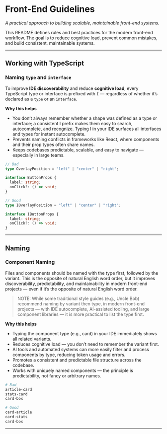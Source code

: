 # Front-End Guidelines

_A practical approach to building scalable, maintainable front-end systems._

This README defines rules and best practices for the modern front-end workflow. The goal is to reduce cognitive load, prevent common mistakes, and build consistent, maintainable systems.

---

## Working with TypeScript

### Naming `type` and `interface`

To improve **IDE discoverability** and reduce **cognitive load**, every TypeScript type or interface is prefixed with `I` — regardless of whether it’s declared as a `type` or an `interface`.

**Why this helps**

- You don’t always remember whether a shape was defined as a type or interface; a consistent I prefix makes them easy to search, autocomplete, and recognize. Typing I in your IDE surfaces all interfaces and types for instant autocomplete.
- Prevents naming conflicts in frameworks like React, where components and their prop types often share names.
- Keeps codebases predictable, scalable, and easy to navigate — especially in large teams.

```ts
// Bad
type OverlayPosition = "left" | "center" | "right";

interface ButtonProps {
  label: string;
  onClick?: () => void;
}

// Good
type IOverlayPosition = "left" | "center" | "right";

interface IButtonProps {
  label: string;
  onClick?: () => void;
}
```

---

## Naming

### Component Naming

Files and components should be named with the type first, followed by the variant. This is the opposite of natural English word order, but it improves discoverability, predictability, and maintainability in modern front-end projects — even if it’s the opposite of natural English word order.

> NOTE: While some traditional style guides (e.g., Uncle Bob) recommend naming by variant then type, in modern front-end projects — with IDE autocomplete, AI-assisted tooling, and large component libraries — it is more practical to list the type first.

**Why this helps**

- Typing the component type (e.g., card) in your IDE immediately shows all related variants.
- Reduces cognitive load — you don’t need to remember the variant first.
- AI tools and automated systems can more easily filter and process components by type, reducing token usage and errors.
- Promotes a consistent and predictable file structure across the codebase.
- Works with uniquely named components — the principle is predictability, not fancy or arbitrary names.

```bash
# Bad
article-card
stats-card
card-box

# Good
card-article
card-stats
card-box
```

---

<!-- ## How to work with a Designers

### Align Tokens -->

<!-- ## Working with CSS & TailwindCSS

Follow a spacing bottom approach for a flow

## Accessability
 -->
